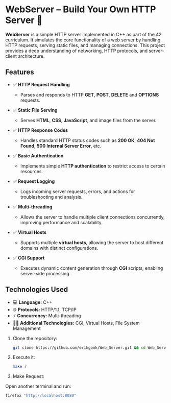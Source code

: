 # WebServer – Build Your Own HTTP Server 🚀

**WebServer** is a simple HTTP server implemented in C++ as part of the 42 curriculum. It simulates the core functionality of a web server by handling HTTP requests, serving static files, and managing connections. This project provides a deep understanding of networking, HTTP protocols, and server-client architecture.

## Features

- ✅ **HTTP Request Handling**  
  - Parses and responds to HTTP **GET**, **POST**, **DELETE** and **OPTIONS** requests.
  
- ✅ **Static File Serving**  
  - Serves **HTML**, **CSS**, **JavaScript**, and image files from the server.
  
- ✅ **HTTP Response Codes**  
  - Handles standard HTTP status codes such as **200 OK**, **404 Not Found**, **500 Internal Server Error**, etc.
  
- ✅ **Basic Authentication**  
  - Implements simple **HTTP authentication** to restrict access to certain resources.
  
- ✅ **Request Logging**  
  - Logs incoming server requests, errors, and actions for troubleshooting and analysis.

- ✅ **Multi-threading**  
  - Allows the server to handle multiple client connections concurrently, improving performance and scalability.
  
- ✅ **Virtual Hosts**  
  - Supports multiple **virtual hosts**, allowing the server to host different domains with distinct configurations.

- ✅ **CGI Support**  
  - Executes dynamic content generation through **CGI** scripts, enabling server-side processing.

## Technologies Used

- 💻 **Language:** C++  
- 🌐 **Protocols:** HTTP/1.1, TCP/IP  
- ⚡ **Concurrency:** Multi-threading
- 🧑‍💻 **Additional Technologies:** CGI, Virtual Hosts, File System Management

1. Clone the repository:
   ```bash
   git clone https://github.com/erikgonk/Web_Server.git && cd Web_Server

2. Execute it:
   ```bash
   make r
   
3. Make Request:

Open another terminal and run:
   ```bash
   firefox "http://localhost:8080"
